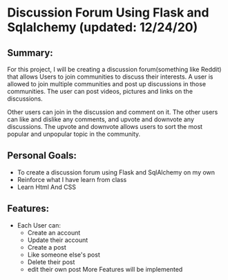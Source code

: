# Discussion Forum Using Flask and Sqlalchemy (updated: 12/24/20)
## Summary:
For this project, I will be creating a discussion forum(something like Reddit) that allows Users to join communities to discuss their interests. A user is allowed to join multiple communities and post up discussions in those communities. The user can post videos, pictures and links on the discussions. 

Other users can join in the discussion and comment on it. The other users can like and dislike any comments, and upvote and downvote any discussions. The upvote and downvote allows users to sort the most popular and unpopular topic in the community.

## Personal Goals:
* To create a discussion forum using Flask and SqlAlchemy on my own
* Reinforce what I have learn from class
* Learn Html And CSS

## Features: 
* Each User can:
    * Create an account
    * Update their account
    * Create a post
    * Like someone else's post
    * Delete their post
    * edit their own post
More Features will be implemented
